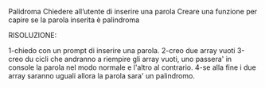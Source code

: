 Palidroma
Chiedere all’utente di inserire una parola
Creare una funzione per capire se la parola inserita è palindroma

RISOLUZIONE:

1-chiedo con un prompt di inserire una parola. 
2-creo due array vuoti
3-creo du cicli che andranno a riempire gli array vuoti, uno passera' in console la parola nel modo normale e l'altro al contrario.
4-se alla fine i due array saranno uguali allora la parola sara' un palindromo.